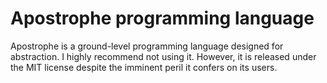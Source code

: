 
# Apostrophe programming language
Apostrophe is a ground-level programming language designed for abstraction. I highly recommend not using it. However, it is released under the MIT license despite the imminent peril it confers
on its users.
